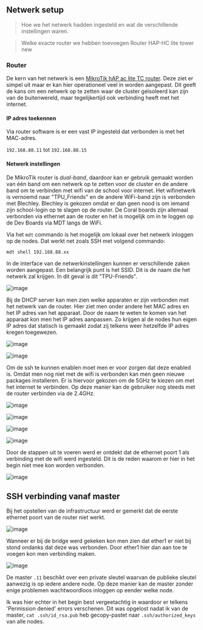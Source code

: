## Netwerk setup

> Hoe we het netwerk hadden ingesteld en wat de verschillende instellingen waren.

> Welke exacte router we hebben toevoegen Router HAP-HC lite tower new 

### Router

De kern van het netwerk is een [MikroTik hAP ac lite TC router](https://mikrotik.com/product/RB952Ui-5ac2nD-TC). Deze ziet er simpel uit maar er kan hier operationeel veel in worden aangepast. Dit geeft de kans om een netwerk op te zetten waar de cluster geïsoleerd kan zijn van de buitenwereld, maar tegelijkertijd ook verbinding heeft met het internet.   


#### IP adres toekennen

Via router software is er een vast IP ingesteld dat verbonden is met het MAC-adres.

`192.168.88.11` tot `192.168.88.15`

#### Netwerk instellingen

De MikroTik router is *dual-band*, daardoor kan er gebruik gemaakt worden van één band om een netwerk op te zetten voor de cluster en de andere band om te verbinden met wifi van de school voor internet. Het wifinetwerk is vernoemd naar "TPU_Friends" en de andere WiFi-band zijn is verbonden met Blechley. Blechley is gekozen omdat er dan geen nood is om iemand zijn school-login op te slagen op de router. De Coral boards zijn allemaal verbonden via ethernet aan de router en het is mogelijk om in te loggen op de Dev Boards via MDT langs de WiFi.

Via het `mdt` commando is het mogelijk om lokaal over het netwerk inloggen op de nodes. Dat werkt net zoals SSH met volgend commando: 

```bash
mdt shell 192.168.88.xx
```

In de interface van de netwerkinstellingen kunnen er verschillende zaken worden aangepast. Een belangrijk punt is het SSID. Dit is de naam die het netwerk zal krijgen. In dit geval is dit "TPU-Friends".

![image](https://user-images.githubusercontent.com/93762886/214342443-b6422198-0583-4959-ba76-d9ae7e7878f8.png)

Bij de DHCP server kan men zien welke apparaten er zijn verbonden met het netwerk van de router. Hier ziet men onder andere het MAC adres en het IP adres van het apparaat. Door de naam te weten te komen van het apparaat kon men het IP adres aanpassen. Zo krijgen al de nodes hun eigen IP adres dat statisch is gemaakt zodat zij telkens weer hetzelfde IP adres kregen toegewezen. 

![image](https://user-images.githubusercontent.com/93762886/214343028-b260ea21-f09b-4d4d-9c25-608c30bacace.png)

![image](https://user-images.githubusercontent.com/93762886/214343583-b2bcbb58-d19f-4235-b1fc-da430d2becda.png)

Om de ssh te kunnen enablen moet men er voor zorgen dat deze enabled is. Omdat men nog niet met de wifi is verbonden kan men geen nieuwe packages installeren. Er is hiervoor gekozen om de 5GHz te kiezen om met het internet te verbinden. Op deze manier kan de gebruiker nog steeds met de router verbinden via de 2.4GHz. 

![image](https://user-images.githubusercontent.com/93762886/214344223-40ef61a6-563f-414e-8326-e8628026265f.png)

![image](https://user-images.githubusercontent.com/93762886/214344347-5773882d-7c53-4e47-8195-450d14c173d7.png)

![image](https://user-images.githubusercontent.com/93762886/214344391-175b1fa4-339b-49d2-933b-a5de79f728ef.png)

![image](https://user-images.githubusercontent.com/93762886/214344423-bc0ccf30-d842-42fc-9fdd-46a39560b171.png)

Door de stappen uit te voeren werd er ontdekt dat de ethernet poort 1 als verbinding met de wifi werd ingesteld. Dit is de reden waarom er hier in het begin niet mee kon worden verbonden. 

![image](https://user-images.githubusercontent.com/93762886/214344565-85baa94c-43c1-4176-b8be-1661583aacb6.png)


## SSH verbinding vanaf master

Bij het opstellen van de infrastructuur werd er gemerkt dat de eerste ethernet poort van de router niet werkt. 

![image](https://user-images.githubusercontent.com/93762886/214343965-a59efc2f-e85d-4fad-a3ce-bd438aa47021.png)

Wanneer er bij de bridge werd gekeken kon men zien dat ether1 er niet bij stond ondanks dat deze was verbonden. Door ether1 hier dan aan toe te voegen kon men verbinding maken. 

![image](https://user-images.githubusercontent.com/93762886/214344057-f4b4674f-d14b-443d-a4c6-a9f6beb4b47a.png)


De master `.11` beschikt over een private sleutel waarvan de publieke sleutel aanwezig is op iedere andere node. Op deze manier kan de master zonder enige problemen wachtwoordloos inloggen op eender welke node.

Ik was hier echter in het begin best vergeetachtig in waardoor er telkens 'Permission denied' errors verschenen. Dit was opgelost nadat ik van de master, `cat .ssh/id_rsa.pub` heb gecopy-pastet naar `.ssh/authorized_keys` van alle nodes.

